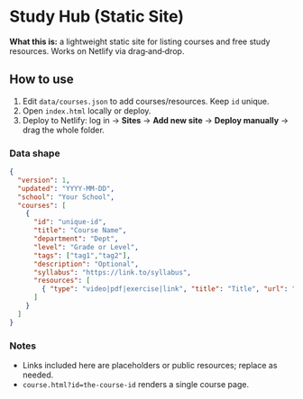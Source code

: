# Study Hub (Static Site)

**What this is:** a lightweight static site for listing courses and free study resources. Works on Netlify via drag‑and‑drop.

## How to use
1. Edit `data/courses.json` to add courses/resources. Keep `id` unique.
2. Open `index.html` locally or deploy.
3. Deploy to Netlify: log in → **Sites** → **Add new site** → **Deploy manually** → drag the whole folder.

### Data shape
```json
{
  "version": 1,
  "updated": "YYYY-MM-DD",
  "school": "Your School",
  "courses": [
    {
      "id": "unique-id",
      "title": "Course Name",
      "department": "Dept",
      "level": "Grade or Level",
      "tags": ["tag1","tag2"],
      "description": "Optional",
      "syllabus": "https://link.to/syllabus",
      "resources": [
        { "type": "video|pdf|exercise|link", "title": "Title", "url": "https://...", "provider": "Optional", "description": "Optional" }
      ]
    }
  ]
}
```

### Notes
- Links included here are placeholders or public resources; replace as needed.
- `course.html?id=the-course-id` renders a single course page.
